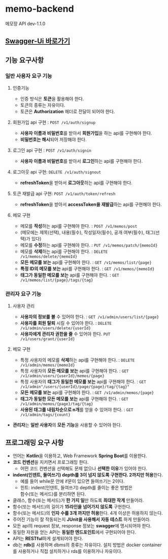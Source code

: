 # memo-backend

메모장 API dev-1.1.0

## [Swagger-Ui 바로가기](localhost/swagger-ui/index.html)

## 기능 요구사항

### 일반 사용자 요구 기능
1. 인증기능
   - 인증 방식은 **토큰**을 활용해야 한다.
   - 토큰의 종류는 자유이다.
   - 토큰은 **Authorization** 헤더로 전달이 되어야 한다.

2. 회원가입 api 구현 : `POST /v1/auth/signup`
   - **사용자 이름과 비밀번호**를 받아서 **회원가입**을 하는 api를 구현해야 한다.
   - **비밀번호는 해시**되어 저장해야 한다.

3. 로그인 api 구현 : `POST /v1/auth/signin`
   - **사용자 이름과 비밀번호**를 받아서 **로그인**하는 api를 구현해야 한다.
   
4. 로그아웃 api 구현: `DELETE /v1/auth/signout`
   - **refreshToken**을 받아서 **로그아웃**하는 api를 구현해야 한다.

5. 토큰 재발급 api 구현: `POST /v1/auth/token/refresh`
   - **refreshToken**을 받아서 **accessToken을 재발급**하는 api를 구현해야 한다.

6. 메모 구현
   - 메모를 **작성**하는 api를 구현해야 한다. : `POST /v1/memos/post`
   - (메모에는 제목(선택), 내용(필수), 작성일자(필수), 공개 여부(필수), 태그(선택)가 있다)
   - 메모를 **수정**하는 api를 구현해야 한다. : `PUT /v1/memos/patch/{memoId}`
   - 메모를 **삭제**하는 api를 구현해야 한다. : `DELETE /v1/memos/delete/{memoId}`
   - **모든 메모를 보는** api를 구현해야 한다. : `GET /v1/memos/list/{page}`
   - **특정 ID의 메모를 보는** api를 구현해야 한다. : `GET /v1/memos/{memoId}`
   - **태그가 동일한 메모를 보는** api를 구현해야 한다. : `GET /v1/memos/list/{page}/tags/{tag}`

### 관리자 요구 기능
1. 사용자 관리
   - **사용자의 정보를 볼** 수 있어야 한다. : `GET /v1/admin/users/list/{page}`
   - **사용자를 회원 탈퇴** 시킬 수 있어야 한다. : `DELETE /v1/admin/users/delete/{userId}`
   - **사용자에게 관리자 권한을 줄** 수 있어야 한다. `PUT /v1/users/grant/{userId}`

2. 메모 구현
   - 특정 사용자의 메모를 **삭제**하는 api를 구현해야 한다. : `DELETE /v1/admin/memos/{memoId}`
   - 특정 사용자의 **모든 메모를 보는** api를 구현해야 한다. : `GET /v1/admin/users/{userId}/memos/{page}`
   - 특정 사용자의 **태그가 동일한 메모를 보는** api를 구현해야 한다. : `GET /v1/admin"/users/{userId}/page/{page}/tag/{tag}"`
   - **모든 메모를 보는** api를 구현해야 한다. : `GET /v1/admin/memos/{page}`
   - **태그가 동일한 모든 메모를 보는** api를 구현해야 한다. : `GET /v1/admin/memos/{page}/tag/{tag}`
   - **사용된 태그를 내림차순으로 n개**를 얻을 수 있어야 한다. : `GET /v1/admin/tags/{count}`
- **관리자**는 **일반 사용자**의 **모든 기능**을 사용할 수 있어야 한다.

## 프로그래밍 요구 사항
- 언어는 **Kotlin**을 이용하고, Web Framework **Spring Boot**를 이용한다.
- **코드 컨벤션**을 지키면서 프로그래밍 한다.
   - 어떤 코드 컨벤션을 선택해도 문제 없으나 **선택한 이유**가 있어야 한다.
- **indent(인덴트, 들여쓰기) depth를 3이 넘지 않도록 구현한다. 2까지만 허용**한다.
   - 예를 들어 while문 안에 if문이 있으면 들여쓰기는 2이다.
   - 힌트: indent(인덴트, 들여쓰기) depth를 줄이는 좋은 방법은<br>
     함수(또는 메서드)를 분리하면 된다.
- 클래스, 함수(또는 메서드)가 **한 가지 일**만 하도록 **최대한 작게** 만들어라.
- 함수(또는 메서드)의 길이가 **15라인을 넘어가지 않도록** 구현한다.
- 함수(또는 메서드)의 **인자 수를 3개 까지만 허용**한다. 4개 이상은 허용하지 않는다.
- 주어진 기능이 잘 작동되는지 **JUnit을 사용해서 자동 테스트** 하게 만들어라.
- 모든 api의 request 정보, response 정보는 **swagger**에 명시되어야 한다.
- 동일한 자원을 얻는 API는 **동일한 엔드포인트**에서 구현되어야 한다. 
- API는 **RESTful**하게 설계되어야 한다.
- db는 **rdb**를 사용하며 dbms의 종류는 자유이다. 설치 방법은 docker container를 사용하거나 직접 설치하거나 rds를 이용하거나 자유이다.
